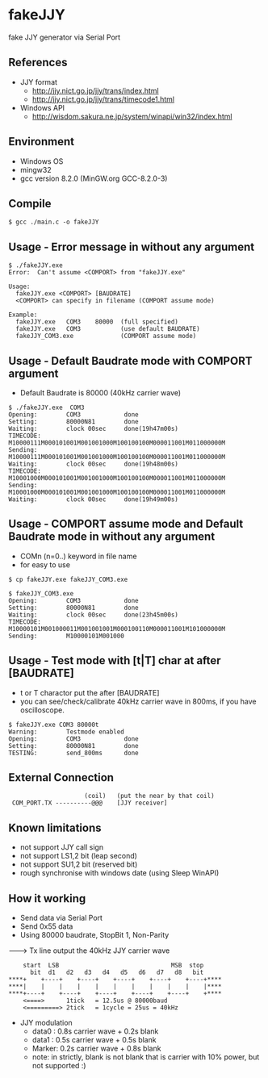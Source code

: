 # fakeJJY
fake JJY generator via Serial Port

## References
* JJY format
  * http://jjy.nict.go.jp/jjy/trans/index.html
  * http://jjy.nict.go.jp/jjy/trans/timecode1.html
* Windows API
  * http://wisdom.sakura.ne.jp/system/winapi/win32/index.html

## Environment
+ Windows OS
+ mingw32
+ gcc version 8.2.0 (MinGW.org GCC-8.2.0-3)

## Compile
```
$ gcc ./main.c -o fakeJJY
```
 
## Usage - Error message in without any argument
```
$ ./fakeJJY.exe
Error:  Can't assume <COMPORT> from "fakeJJY.exe"

Usage:
  fakeJJY.exe <COMPORT> [BAUDRATE]
  <COMPORT> can specify in filename (COMPORT assume mode)

Example:
  fakeJJY.exe   COM3    80000  (full specified)
  fakeJJY.exe   COM3           (use default BAUDRATE)
  fakeJJY_COM3.exe             (COMPORT assume mode)
```

## Usage - Default Baudrate mode with COMPORT argument
+ Default Baudrate is 80000 (40kHz carrier wave)
```
$ ./fakeJJY.exe  COM3
Opening:        COM3            done
Setting:        80000N81        done
Waiting:        clock 00sec     done(19h47m00s)
TIMECODE:       M10000111M000101001M001001000M100100100M000011001M011000000M
Sending:        M10000111M000101001M001001000M100100100M000011001M011000000M
Waiting:        clock 00sec     done(19h48m00s)
TIMECODE:       M10001000M000101001M001001000M100100100M000011001M011000000M
Sending:        M10001000M000101001M001001000M100100100M000011001M011000000M
Waiting:        clock 00sec     done(19h49m00s)
```
## Usage - COMPORT assume mode and Default Baudrate mode in without any argument
+ COMn (n=0..) keyword in file name
+ for easy to use
```
$ cp fakeJJY.exe fakeJJY_COM3.exe

$ fakeJJY_COM3.exe
Opening:        COM3            done
Setting:        80000N81        done
Waiting:        clock 00sec     done(23h45m00s)
TIMECODE:       M10000101M001000011M001001001M000100110M000011001M101000000M
Sending:        M10000101M001000
```
## Usage - Test mode with [t|T] char at after [BAUDRATE]
+ t or T charactor put the after [BAUDRATE]
+ you can see/check/calibrate 40kHz carrier wave in 800ms, if you have oscilloscope.
```
$ fakeJJY.exe COM3 80000t
Warning:        Testmode enabled
Opening:        COM3            done
Setting:        80000N81        done
TESTING:        send_800ms      done
```

## External Connection
```
                     (coil)   (put the near by that coil)
 COM_PORT.TX ----------@@@    [JJY receiver] 
```

## Known limitations
+ not support JJY call sign
+ not support LS1,2 bit (leap second)
+ not support SU1,2 bit (reserved bit)
+ rough synchronise with windows date (using Sleep WinAPI)

## How it working
+ Send data via Serial Port
+ Send 0x55 data
+ Using 80000 baudrate, StopBit 1, Non-Parity

---> Tx line output the 40kHz JJY carrier wave

```
    start  LSB                               MSB  stop
      bit  d1   d2   d3   d4   d5   d6   d7   d8   bit
****+    +----+    +----+    +----+    +----+    +----+****
****|    |    |    |    |    |    |    |    |    |    |****
****+----+    +----+    +----+    +----+    +----+    +****
    <====>      1tick   = 12.5us @ 80000baud
    <=========> 2tick   = 1cycle = 25us = 40kHz
```

+ JJY modulation
  + data0 : 0.8s carrier wave + 0.2s blank
  + data1 : 0.5s carrier wave + 0.5s blank
  + Marker: 0.2s carrier wave + 0.8s blank
  + note: in strictly, blank is not blank that is carrier with 10% power, but not supported :)
  
